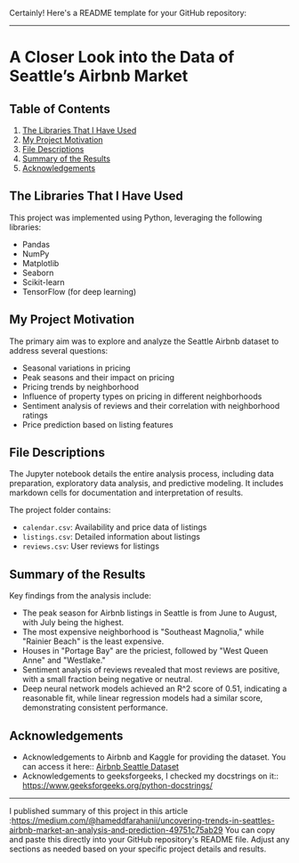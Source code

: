 Certainly! Here's a README template for your GitHub repository:

---

# A Closer Look into the Data of Seattle’s Airbnb Market

## Table of Contents
1. [The Libraries That I Have Used](#the-libraries-that-i-have-used)
2. [My Project Motivation](#my-project-motivation)
3. [File Descriptions](#file-descriptions)
4. [Summary of the Results](#summary-of-the-results)
5. [Acknowledgements](#acknowledgements)

## The Libraries That I Have Used
This project was implemented using Python, leveraging the following libraries:
- Pandas
- NumPy
- Matplotlib
- Seaborn
- Scikit-learn
- TensorFlow (for deep learning)

## My Project Motivation
The primary aim was to explore and analyze the Seattle Airbnb dataset to address several questions:
- Seasonal variations in pricing
- Peak seasons and their impact on pricing
- Pricing trends by neighborhood
- Influence of property types on pricing in different neighborhoods
- Sentiment analysis of reviews and their correlation with neighborhood ratings
- Price prediction based on listing features

## File Descriptions
The Jupyter notebook details the entire analysis process, including data preparation, exploratory data analysis, and predictive modeling. It includes markdown cells for documentation and interpretation of results.

The project folder contains:
- `calendar.csv`: Availability and price data of listings
- `listings.csv`: Detailed information about listings
- `reviews.csv`: User reviews for listings

## Summary of the Results
Key findings from the analysis include:
- The peak season for Airbnb listings in Seattle is from June to August, with July being the highest.
- The most expensive neighborhood is "Southeast Magnolia," while "Rainier Beach" is the least expensive.
- Houses in "Portage Bay" are the priciest, followed by "West Queen Anne" and "Westlake."
- Sentiment analysis of reviews revealed that most reviews are positive, with a small fraction being negative or neutral.
- Deep neural network models achieved an R^2 score of 0.51, indicating a reasonable fit, while linear regression models had a similar score, demonstrating consistent performance.

## Acknowledgements
- Acknowledgements to Airbnb and Kaggle for providing the dataset. You can access it here:: [Airbnb Seattle Dataset](https://www.kaggle.com/airbnb/seattle)
- Acknowledgements to geeksforgeeks, I checked my docstrings on it:: https://www.geeksforgeeks.org/python-docstrings/
---
I published summary of this project in this article :https://medium.com/@hameddfarahanii/uncovering-trends-in-seattles-airbnb-market-an-analysis-and-prediction-49751c75ab29
You can copy and paste this directly into your GitHub repository's README file. Adjust any sections as needed based on your specific project details and results.
